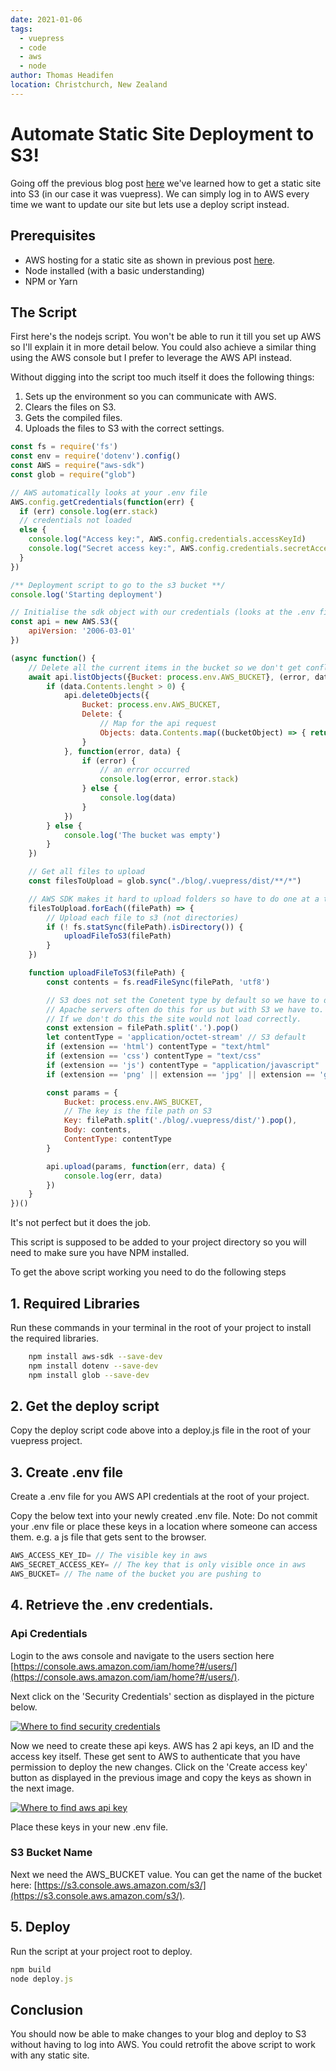 ```yaml
---
date: 2021-01-06
tags: 
  - vuepress
  - code
  - aws
  - node
author: Thomas Headifen
location: Christchurch, New Zealand  
---
```


# Automate Static Site Deployment to S3!
Going off the previous blog post [here](/2020/04/10/deploying-vuepress-with-no-backend-code/) we've learned how to get a static site into S3 (in our case it was vuepress). We can simply log in to AWS every time we want to update our site but lets use a deploy script instead.

## Prerequisites
- AWS hosting for a static site as shown in previous post [here](/2020/04/10/deploying-vuepress-with-no-backend-code/).
- Node installed (with a basic understanding)
- NPM or Yarn

## The Script
First here's the nodejs script. You won't be able to run it till you set up AWS so I'll explain it in more detail below.  You could also achieve a similar thing using the AWS console but I prefer to leverage the AWS API instead.

Without digging into the script too much itself it does the following things:
1. Sets up the environment so you can communicate with AWS.
2. Clears the files on S3.
3. Gets the compiled files.
4. Uploads the files to S3 with the correct settings.

```js
const fs = require('fs')
const env = require('dotenv').config()
const AWS = require("aws-sdk")
const glob = require("glob")

// AWS automatically looks at your .env file
AWS.config.getCredentials(function(err) {
  if (err) console.log(err.stack)
  // credentials not loaded
  else {
    console.log("Access key:", AWS.config.credentials.accessKeyId)
    console.log("Secret access key:", AWS.config.credentials.secretAccessKey)
  }
})

/** Deployment script to go to the s3 bucket **/
console.log('Starting deployment')

// Initialise the sdk object with our credentials (looks at the .env file)
const api = new AWS.S3({
    apiVersion: '2006-03-01'
})

(async function() {
    // Delete all the current items in the bucket so we don't get conflicts with the new one
    await api.listObjects({Bucket: process.env.AWS_BUCKET}, (error, data) => {
        if (data.Contents.lenght > 0) {
            api.deleteObjects({
                Bucket: process.env.AWS_BUCKET,
                Delete: {
                    // Map for the api request
                    Objects: data.Contents.map((bucketObject) => { return {Key: bucketObject.Key} })
                }
            }, function(error, data) {
                if (error) {
                    // an error occurred
                    console.log(error, error.stack)
                } else {
                    console.log(data)
                }
            })
        } else {
            console.log('The bucket was empty')
        }
    })

    // Get all files to upload
    const filesToUpload = glob.sync("./blog/.vuepress/dist/**/*")

    // AWS SDK makes it hard to upload folders so have to do one at a time
    filesToUpload.forEach((filePath) => {
        // Upload each file to s3 (not directories)
        if (! fs.statSync(filePath).isDirectory()) {
            uploadFileToS3(filePath)
        }
    })

    function uploadFileToS3(filePath) {
        const contents = fs.readFileSync(filePath, 'utf8')

        // S3 does not set the Conetent type by default so we have to do this.
        // Apache servers often do this for us but with S3 we have to.
        // If we don't do this the site would not load correctly.
        const extension = filePath.split('.').pop()
        let contentType = 'application/octet-stream' // S3 default
        if (extension == 'html') contentType = "text/html"
        if (extension == 'css') contentType = "text/css"
        if (extension == 'js') contentType = "application/javascript"
        if (extension == 'png' || extension == 'jpg' || extension == 'gif') contentType = "image/" + extension

        const params = {
            Bucket: process.env.AWS_BUCKET,
            // The key is the file path on S3
            Key: filePath.split('./blog/.vuepress/dist/').pop(),
            Body: contents,
            ContentType: contentType
        }

        api.upload(params, function(err, data) {
            console.log(err, data)
        })
    }
})()
```

It's not perfect but it does the job.

This script is supposed to be added to your project directory so you will need to make sure you have NPM installed.

To get the above script working you need to do the following steps

## 1. Required Libraries

Run these commands in your terminal in the root of your project to install the required libraries.

```sh
    npm install aws-sdk --save-dev
    npm install dotenv --save-dev
    npm install glob --save-dev
```

## 2. Get the deploy script

Copy the deploy script code above into a deploy.js file in the root of your vuepress project.

## 3. Create .env file
Create a .env file for you AWS API credentials at the root of your project.

Copy the below text into your newly created .env file.
Note: Do not commit your .env file or place these keys in a location where someone can access them. e.g. a js file that gets sent to the browser.

```js
AWS_ACCESS_KEY_ID= // The visible key in aws
AWS_SECRET_ACCESS_KEY= // The key that is only visible once in aws
AWS_BUCKET= // The name of the bucket you are pushing to
```

## 4. Retrieve the .env credentials.

### Api Credentials
Login to the aws console and navigate to the users section here [https://console.aws.amazon.com/iam/home?#/users/](https://console.aws.amazon.com/iam/home?#/users/).

Next click on the 'Security Credentials' section as displayed in the picture below.

<a href="/img/aws-security-credentials.jpg" target="_blank"><img src="/img/aws-security-credentials.jpg" alt="Where to find security credentials"></a>

Now we need to create these api keys. AWS has 2 api keys, an ID and the access key itself. These get sent to AWS to authenticate that you have permission to deploy the new changes. Click on the 'Create access key' button as displayed in the previous image and copy the keys as shown in the next image.

<a href="/img/aws-create-api-key.jpg" target="_blank"><img src="/img/aws-create-api-key.jpg" alt="Where to find aws api key"></a>

Place these keys in your new .env file.

### S3 Bucket Name
Next we need the AWS_BUCKET value. You can get the name of the bucket here: [https://s3.console.aws.amazon.com/s3/](https://s3.console.aws.amazon.com/s3/).


## 5. Deploy

Run the script at your project root to deploy.

```js
npm build
node deploy.js
```

## Conclusion
You should now be able to make changes to your blog and deploy to S3 without having to log into AWS. You could retrofit the above script to work with any static site.


